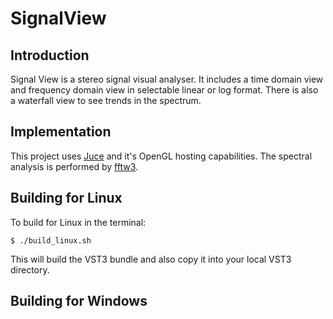 # SignalView

## Introduction

Signal View is a stereo signal visual analyser.
It includes a time domain view and frequency domain view in selectable
linear or log format. There is also a waterfall view to see trends in
the spectrum.

## Implementation

This project uses [Juce](https://juce.com/) and it's OpenGL hosting capabilities.
The spectral analysis is performed by [fftw3](https://www.fftw.org/).

## Building for Linux

To build for Linux in the terminal:

    $ ./build_linux.sh

This will build the VST3 bundle and also copy it into your local
VST3 directory.

## Building for Windows


